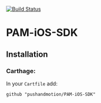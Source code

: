 [![Build Status](https://travis-ci.org/pushandmotion/PAM-iOS-SDK.svg?branch=master)](https://travis-ci.org/pushandmotion/PAM-iOS-SDK)


# PAM-iOS-SDK

Installation
--------------
### Carthage:
In your `Cartfile` add:

```
github "pushandmotion/PAM-iOS-SDK"
```
